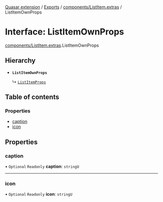 [Quasar extension](../index.md) / [Exports](../modules.md) / [components/ListItem.extras](../modules/components_ListItem_extras.md) / ListItemOwnProps

# Interface: ListItemOwnProps

[components/ListItem.extras](../modules/components_ListItem_extras.md).ListItemOwnProps

## Hierarchy

- **`ListItemOwnProps`**

  ↳ [`ListItemProps`](components_ListItem_extras.ListItemProps.md)

## Table of contents

### Properties

- [caption](components_ListItem_extras.ListItemOwnProps.md#caption)
- [icon](components_ListItem_extras.ListItemOwnProps.md#icon)

## Properties

### caption

• `Optional` `Readonly` **caption**: `stringU`

___

### icon

• `Optional` `Readonly` **icon**: `stringU`
